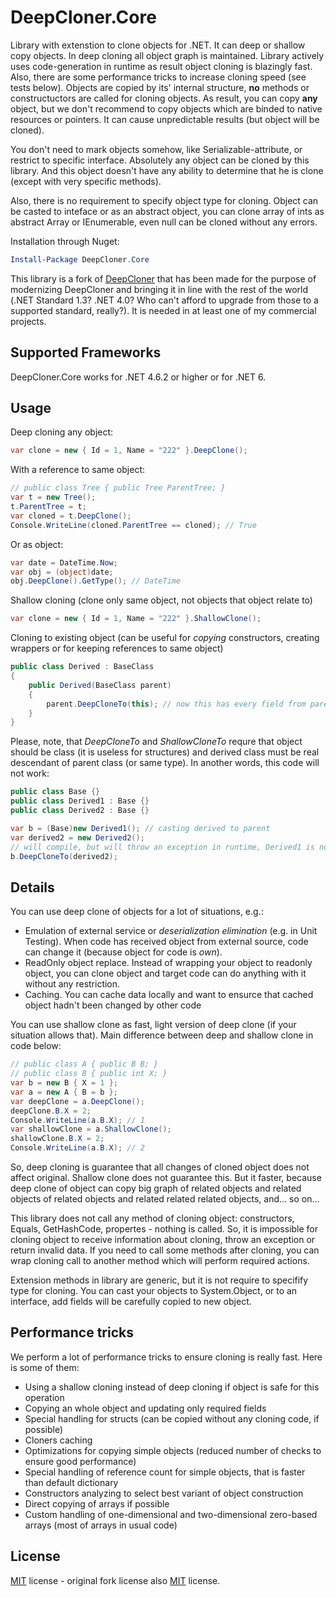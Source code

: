 # DeepCloner.Core

Library with extenstion to clone objects for .NET. It can deep or shallow copy objects. In deep cloning all object graph is maintained. Library actively uses code-generation in runtime as result object cloning is blazingly fast.
Also, there are some performance tricks to increase cloning speed (see tests below).
Objects are copied by its' internal structure, **no** methods or constructuctors are called for cloning objects. As result, you can copy **any** object, but we don't recommend to copy objects which are binded to native resources or pointers. It can cause unpredictable results (but object will be cloned).

You don't need to mark objects somehow, like Serializable-attribute, or restrict to specific interface. Absolutely any object can be cloned by this library. And this object doesn't have any ability to determine that he is clone (except with very specific methods).

Also, there is no requirement to specify object type for cloning. Object can be casted to inteface or as an abstract object, you can clone array of ints as abstract Array or IEnumerable, even null can be cloned without any errors.

Installation through Nuget:

```powershell
Install-Package DeepCloner.Core
```

This library is a fork of [DeepCloner](https://github.com/force-net/DeepCloner/) that has been made for the purpose of modernizing DeepCloner and bringing it in line with the rest of the world (.NET Standard 1.3? .NET 4.0? Who can't afford to upgrade from those to a supported standard, really?). It is needed in at least one of my commercial projects.

## Supported Frameworks

DeepCloner.Core works for .NET 4.6.2 or higher or for .NET 6.

## Usage

Deep cloning any object:

```csharp
var clone = new { Id = 1, Name = "222" }.DeepClone();
```

With a reference to same object:

```csharp
// public class Tree { public Tree ParentTree; }
var t = new Tree();
t.ParentTree = t;
var cloned = t.DeepClone();
Console.WriteLine(cloned.ParentTree == cloned); // True
```

Or as object:

```csharp
var date = DateTime.Now;
var obj = (object)date;
obj.DeepClone().GetType(); // DateTime
```

Shallow cloning (clone only same object, not objects that object relate to) 

```csharp
var clone = new { Id = 1, Name = "222" }.ShallowClone();
```

Cloning to existing object (can be useful for _copying_ constructors, creating wrappers or for keeping references to same object)

```csharp
public class Derived : BaseClass
{
    public Derived(BaseClass parent)
    {
        parent.DeepCloneTo(this); // now this has every field from parent
    }
}
```

Please, note, that _DeepCloneTo_ and _ShallowCloneTo_ requre that object should be class (it is useless for structures) and derived class must be real descendant of parent class (or same type). In another words, this code will not work:

```csharp
public class Base {}
public class Derived1 : Base {}
public class Derived2 : Base {}

var b = (Base)new Derived1(); // casting derived to parent
var derived2 = new Derived2();
// will compile, but will throw an exception in runtime, Derived1 is not parent for Derived2
b.DeepCloneTo(derived2); 
```

## Details

You can use deep clone of objects for a lot of situations, e.g.:
* Emulation of external service or _deserialization elimination_ (e.g. in Unit Testing). When code has received object from external source, code can change it (because object for code is *own*).
* ReadOnly object replace. Instead of wrapping your object to readonly object, you can clone object and target code can do anything with it without any restriction.
* Caching. You can cache data locally and want to ensurce that cached object hadn't been changed by other code
 
You can use shallow clone as fast, light version of deep clone (if your situation allows that). Main difference between deep and shallow clone in code below:

```csharp
// public class A { public B B; }
// public class B { public int X; }
var b = new B { X = 1 };
var a = new A { B = b };
var deepClone = a.DeepClone();
deepClone.B.X = 2;
Console.WriteLine(a.B.X); // 1
var shallowClone = a.ShallowClone();
shallowClone.B.X = 2;
Console.WriteLine(a.B.X); // 2
```

So, deep cloning is guarantee that all changes of cloned object does not affect original. Shallow clone does not guarantee this. But it faster, because deep clone of object can copy big graph of related objects and related objects of related objects and related related related objects, and... so on...

This library does not call any method of cloning object: constructors, Equals, GetHashCode, propertes - nothing is called. So, it is impossible for cloning object to receive information about cloning, throw an exception or return invalid data. 
If you need to call some methods after cloning, you can wrap cloning call to another method which will perform required actions.

Extension methods in library are generic, but it is not require to specifify type for cloning. You can cast your objects to System.Object, or to an interface, add fields will be carefully copied to new object.

## Performance tricks

We perform a lot of performance tricks to ensure cloning is really fast. Here is some of them:

* Using a shallow cloning instead of deep cloning if object is safe for this operation
* Copying an whole object and updating only required fields
* Special handling for structs (can be copied without any cloning code, if possible)
* Cloners caching
* Optimizations for copying simple objects (reduced number of checks to ensure good performance)
* Special handling of reference count for simple objects, that is faster than default dictionary
* Constructors analyzing to select best variant of object construction
* Direct copying of arrays if possible
* Custom handling of one-dimensional and two-dimensional zero-based arrays (most of arrays in usual code)

## License

[MIT](https://github.com/adimosh/DeepCloner/blob/develop/LICENSE) license - original fork license also [MIT](https://github.com/force-net/DeepCloner/blob/develop/LICENSE) license.